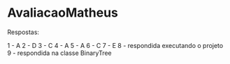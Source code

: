 # AvaliacaoMatheus

Respostas:

1 - A
2 - D
3 - C
4 - A
5 - A
6 - C
7 - E
8 - respondida executando o projeto
9 - respondida na classe BinaryTree
